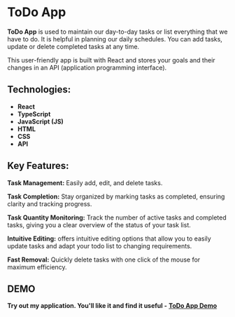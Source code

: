 # ToDo App
**ToDo App** is used to maintain our day-to-day tasks or list everything that we have to do. It is helpful in planning our daily schedules. You can add tasks, update or delete completed tasks at any time.

This user-friendly app is built with React  and stores your goals and their changes in an API (application programming interface).

## Technologies:
* **React**
* **TypeScript**
* **JavaScript (JS)**
* **HTML**
* **CSS**
* **API**

## Key Features:

**Task Management:** Easily add, edit, and delete tasks.

**Task Completion:** Stay organized by marking tasks as completed, ensuring clarity and tracking progress.

**Task Quantity Monitoring:** Track the number of active tasks and completed tasks, giving you a clear overview of the status of your task list.

**Intuitive Editing:** offers intuitive editing options that allow you to easily update tasks and adapt your todo list to changing requirements.

**Fast Removal:** Quickly delete tasks with one click of the mouse for maximum efficiency.

## DEMO
**Try out my application. You'll like it and find it useful -**
**[ToDo App Demo](https://antonina-klishch.github.io/todo_application/)**

